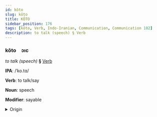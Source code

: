```yaml
---
id: kôto
slug: kôto
title: KÔTO
sidebar_position: 176
tags: [kôto, Verb, Indo-Iranian, Communication, Communication 102]
description: to talk (speech) § Verb
---
```


### kôto&emsp;<span kind="abugida">ɔıc</span>

*to talk (speech)* **§** [Verb](../../tags/Verb)

**IPA**: /ˈko.tɑ/

**Verb**: to talk/say

**Noun**: speech

**Modifier**: sayable

<details>
    <summary>Origin</summary>
    Bengali কথা kotha /kɔ.tʰa/<br/>
    <em>Indo-Iranian Language Family</em>
</details>
